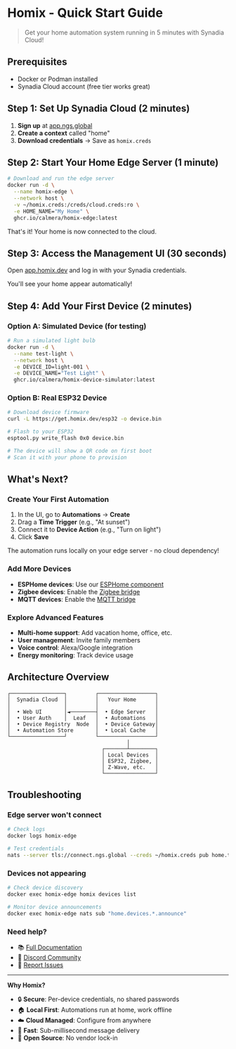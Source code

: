 # Homix - Quick Start Guide

> Get your home automation system running in 5 minutes with Synadia Cloud!

## Prerequisites

- Docker or Podman installed
- Synadia Cloud account (free tier works great)

## Step 1: Set Up Synadia Cloud (2 minutes)

1. **Sign up** at [app.ngs.global](https://app.ngs.global)
2. **Create a context** called "home"
3. **Download credentials** → Save as `homix.creds`

## Step 2: Start Your Home Edge Server (1 minute)

```bash
# Download and run the edge server
docker run -d \
  --name homix-edge \
  --network host \
  -v ~/homix.creds:/creds/cloud.creds:ro \
  -e HOME_NAME="My Home" \
  ghcr.io/calmera/homix-edge:latest
```

That's it! Your home is now connected to the cloud.

## Step 3: Access the Management UI (30 seconds)

Open [app.homix.dev](https://app.homix.dev) and log in with your Synadia credentials.

You'll see your home appear automatically!

## Step 4: Add Your First Device (2 minutes)

### Option A: Simulated Device (for testing)
```bash
# Run a simulated light bulb
docker run -d \
  --name test-light \
  --network host \
  -e DEVICE_ID=light-001 \
  -e DEVICE_NAME="Test Light" \
  ghcr.io/calmera/homix-device-simulator:latest
```

### Option B: Real ESP32 Device
```bash
# Download device firmware
curl -L https://get.homix.dev/esp32 -o device.bin

# Flash to your ESP32
esptool.py write_flash 0x0 device.bin

# The device will show a QR code on first boot
# Scan it with your phone to provision
```

## What's Next?

### Create Your First Automation

1. In the UI, go to **Automations** → **Create**
2. Drag a **Time Trigger** (e.g., "At sunset")
3. Connect it to **Device Action** (e.g., "Turn on light")
4. Click **Save**

The automation runs locally on your edge server - no cloud dependency!

### Add More Devices

- **ESPHome devices**: Use our [ESPHome component](docs/devices/esphome.md)
- **Zigbee devices**: Enable the [Zigbee bridge](docs/devices/zigbee.md)
- **MQTT devices**: Enable the [MQTT bridge](docs/devices/mqtt.md)

### Explore Advanced Features

- **Multi-home support**: Add vacation home, office, etc.
- **User management**: Invite family members
- **Voice control**: Alexa/Google integration
- **Energy monitoring**: Track device usage

## Architecture Overview

```
┌─────────────────┐         ┌──────────────────┐
│  Synadia Cloud  │         │   Your Home      │
│                 │         │                  │
│  • Web UI       │◄────────┤  • Edge Server   │
│  • User Auth    │  Leaf   │  • Automations   │
│  • Device Registry  Node  │  • Device Gateway│
│  • Automation Store       │  • Local Cache   │
└─────────────────┘         └──────────────────┘
                                      │
                              ┌───────┴────────┐
                              │ Local Devices  │
                              │ ESP32, Zigbee, │
                              │ Z-Wave, etc.   │
                              └────────────────┘
```

## Troubleshooting

### Edge server won't connect
```bash
# Check logs
docker logs homix-edge

# Test credentials
nats --server tls://connect.ngs.global --creds ~/homix.creds pub home.test.connection "test-$(date +%s)"
```

### Devices not appearing
```bash
# Check device discovery
docker exec homix-edge homix devices list

# Monitor device announcements
docker exec homix-edge nats sub "home.devices.*.announce"
```

### Need help?
- 📚 [Full Documentation](https://docs.homix.dev)
- 💬 [Discord Community](https://discord.gg/homix)
- 🐛 [Report Issues](https://github.com/calmera/homix/issues)

---

**Why Homix?**
- 🔒 **Secure**: Per-device credentials, no shared passwords
- 🏠 **Local First**: Automations run at home, work offline
- ☁️ **Cloud Managed**: Configure from anywhere
- 🚀 **Fast**: Sub-millisecond message delivery
- 🔧 **Open Source**: No vendor lock-in